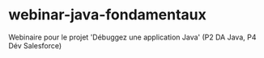 # webinar-java-fondamentaux
Webinaire pour le projet 'Débuggez une application Java' (P2 DA Java, P4 Dév Salesforce)
